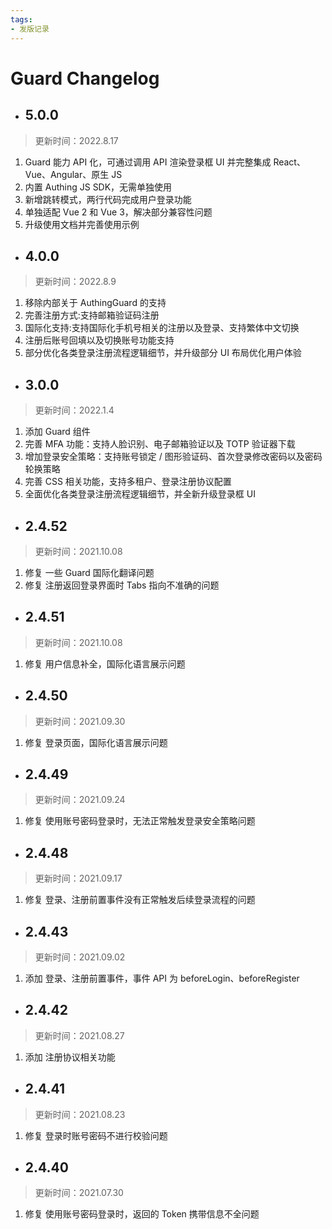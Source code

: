 ```yaml
---
tags:
- 发版记录
---
```


# Guard Changelog

<LastUpdated/>

- ## 5.0.0

> 更新时间：2022.8.17

1. Guard 能力 API 化，可通过调用 API 渲染登录框 UI 并完整集成 React、Vue、Angular、原生 JS
2. 内置 Authing JS SDK，无需单独使用
3. 新增跳转模式，两行代码完成用户登录功能
4. 单独适配 Vue 2 和 Vue 3，解决部分兼容性问题
5. 升级使用文档并完善使用示例

- ## 4.0.0

> 更新时间：2022.8.9

1. 移除内部关于 AuthingGuard 的支持
2. 完善注册方式:支持邮箱验证码注册
3. 国际化支持:支持国际化手机号相关的注册以及登录、支持繁体中文切换
4. 注册后账号回填以及切换账号功能支持
5. 部分优化各类登录注册流程逻辑细节，并升级部分 UI 布局优化用户体验

- ## 3.0.0

> 更新时间：2022.1.4

1. 添加 Guard 组件
2. 完善 MFA 功能：支持人脸识别、电子邮箱验证以及 TOTP 验证器下载
3. 增加登录安全策略：支持账号锁定 / 图形验证码、首次登录修改密码以及密码轮换策略
4. 完善 CSS 相关功能，支持多租户、登录注册协议配置
5. 全面优化各类登录注册流程逻辑细节，并全新升级登录框 UI

- ## 2.4.52

> 更新时间：2021.10.08

1. 修复 一些 Guard 国际化翻译问题
2. 修复 注册返回登录界面时 Tabs 指向不准确的问题

- ## 2.4.51

> 更新时间：2021.10.08

1. 修复 用户信息补全，国际化语言展示问题

- ## 2.4.50

> 更新时间：2021.09.30

1. 修复 登录页面，国际化语言展示问题

- ## 2.4.49

> 更新时间：2021.09.24

1. 修复 使用账号密码登录时，无法正常触发登录安全策略问题

- ## 2.4.48

> 更新时间：2021.09.17

1. 修复 登录、注册前置事件没有正常触发后续登录流程的问题

- ## 2.4.43

> 更新时间：2021.09.02

1. 添加 登录、注册前置事件，事件 API 为 beforeLogin、beforeRegister

- ## 2.4.42

> 更新时间：2021.08.27

1. 添加 注册协议相关功能

- ## 2.4.41

> 更新时间：2021.08.23

1. 修复 登录时账号密码不进行校验问题

- ## 2.4.40

> 更新时间：2021.07.30

1. 修复 使用账号密码登录时，返回的 Token 携带信息不全问题
